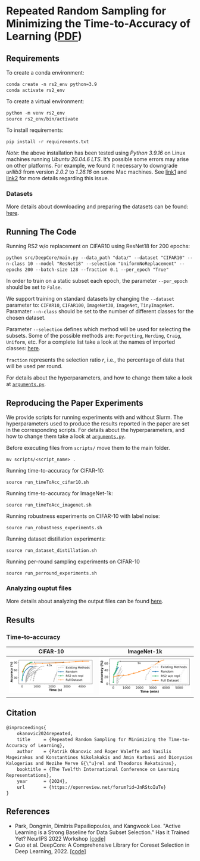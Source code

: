 # Repeated Random Sampling for Minimizing the Time-to-Accuracy of Learning ([PDF](https://openreview.net/pdf?id=JnRStoIuTe))


## Requirements

To create a conda environment:
```setup
conda create -n rs2_env python=3.9
conda activate rs2_env
```
To create a virtual environment:
```setup
python -m venv rs2_env
source rs2_env/bin/activate
```

To install requirements:

```setup
pip install -r requirements.txt
```

_Note_: the above installation has been tested using _Python 3.9.16_ on Linux machines running _Ubuntu 20.04.6 LTS_. It’s 
possible some errors may arise on other platforms. For example, we 
found it necessary to downgrade _urllib3_ from version _2.0.2_ to _1.26.16_ on some Mac machines. 
See [link1](https://github.com/urllib3/urllib3/issues/2168) and 
[link2](https://github.com/invoke-ai/InvokeAI/issues/3358) 
for more details regarding this issue.

### Datasets
More details about downloading and preparing the datasets can be found: [here](data/README.md).

## Running The Code
Running RS2 w/o replacement on CIFAR10 using ResNet18 for 200 epochs:
```train
python src/DeepCore/main.py --data_path "data/" --dataset "CIFAR10" --n-class 10 --model "ResNet18" --selection "UniformNoReplacement" --epochs 200 --batch-size 128 --fraction 0.1 --per_epoch "True" 
```
In order to train on a static subset each epoch, the parameter `--per_epoch` should be set to `False`.

We support training on standard datasets by changing the `--dataset` parameter to:
`CIFAR10`, `CIFAR100`, `ImageNet30`, `ImageNet`, `TinyImageNet`. Paramater `--n-class` should be set to the number of
different classes for the chosen dataset.

Parameter `--selection` defines which method will be used for selecting the subsets. Some of the possible methods are:
`Forgetting`, `Herding`, `Craig`, `Uniform`, etc. For a complete list take a look at the names of imported classes: 
[here](src/DeepCore/deepcore/methods/__init__.py).

`fraction` represents the selection ratio _r_, i.e., the percentage of data that will be used per round.

For details about the hyperparameters, and how to change them take a look at [`arguments.py`](src/DeepCore/arguments.py).


## Reproducing the Paper Experiments

We provide scripts for running experiments with and without Slurm.
The hyperparameters used to produce the results reported in the paper are set in the corresponding scripts. For details about the hyperparameters, and how to change them take a look at [`arguments.py`](src/DeepCore/arguments.py).

Before executing files from `scripts/` move them to the main folder.
```train
mv scripts/<script_name> .
```

Running time-to-accuracy for CIFAR-10:
```train
source run_timeToAcc_cifar10.sh
```

Running time-to-accuracy for ImageNet-1k:
```train
source run_timeToAcc_imagenet.sh
```

Running robustness experiments on CIFAR-10 with label noise:
```train
source run_robustness_experiments.sh
```

Running dataset distillation experiments:
```train
source run_dataset_distillation.sh
```

Running per-round sampling experiments on CIFAR-10
```train
source run_perround_experiments.sh
```

### Analyzing ouptut files
More details about analyzing the output files can be found [here](outputs/README.md).

## Results


### Time-to-accuracy
CIFAR-10          |  ImageNet-1k
:-------------------------:|:-------------------------:
![CIFAR-10](plots/png/cifar10_time_to_acc-2-1.png)  |  ![ImageNet-1k](plots/png/imagenet_time_to_acc-2-1.png)


## Citation
```
@inproceedings{
    okanovic2024repeated,
    title     = {Repeated Random Sampling for Minimizing the Time-to-Accuracy of Learning},
    author    = {Patrik Okanovic and Roger Waleffe and Vasilis Mageirakos and Konstantinos Nikolakakis and Amin Karbasi and Dionysios Kalogerias and Nezihe Merve G{\"u}rel and Theodoros Rekatsinas},
    booktitle = {The Twelfth International Conference on Learning Representations},
    year      = {2024},
    url       = {https://openreview.net/forum?id=JnRStoIuTe}
}
```

## References

- Park, Dongmin, Dimitris Papailiopoulos, and Kangwook Lee. "Active Learning is a Strong Baseline for Data Subset Selection." Has it Trained Yet? NeurIPS 2022 Workshop [[code]](https://github.com/dongmean/AL_vs_SubsetSelection)
- Guo et al. DeepCore: A Comprehensive Library for Coreset Selection in Deep Learning,  2022. [[code]](https://github.com/PatrickZH/DeepCore)